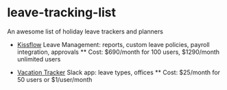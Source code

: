 # leave-tracking-list
An awesome list of holiday leave trackers and planners

* [Kissflow](https://kissflow.com/hr/leave-management/) Leave Management: reports, custom leave policies, payroll integration, approvals
** Cost: $690/month for 100 users, $1290/month unlimited users

* [Vacation Tracker](https://vacationtracker.io/) Slack app: leave types, offices
** Cost: $25/month for 50 users or $1/user/month
